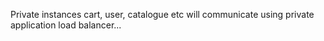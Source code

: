 Private instances cart, user, catalogue etc will communicate using private application load balancer...